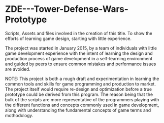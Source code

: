 # ZDE---Tower-Defense-Wars-Prototype
Scripts, Assets and files involved in the creation of this title. To show the efforts of learning game design, starting with little experience.

The project was started in January 2015, by a team of individuals with little game development experience with the intent of learning the design and production process of game development in a self-learning environment and guided by peers to ensure common mistakes and performance issues are avoided.

NOTE: This project is both a rough draft and experimentation in learning the common tools and skills for game programming and production to market. The project itself would require re-design and optimization before a true prototype could be derived from this program. The reason being that the bulk of the scripts are more representative of the programmers playing with the different functions and concepts commonly used in game development, along with understanding the fundamental concepts of game terms and mothodology.
